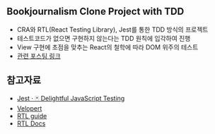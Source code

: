 ## Bookjournalism Clone Project with TDD
- CRA와 RTL(React Testing Library), Jest를 통한 TDD 방식의 프로젝트
- 테스트코드가 없으면 구현하지 않는다는 TDD 원칙에 입각하여 진행
- View 구현에 초점을 맞추는 React의 철학에 따라 DOM 위주의 테스트
- [관련 포스팅 링크](https://codeameba.netlify.app/blog/i-want-tdd)

## 참고자료
- [Jest · 🃏 Delightful JavaScript Testing](https://jestjs.io/en/)
- [Velopert](https://velog.io/@velopert/react-testing)
- [RTL guide](https://www.robinwieruch.de/react-testing-library)
- [RTL Docs](https://testing-library.com/docs/react-testing-library/intro)